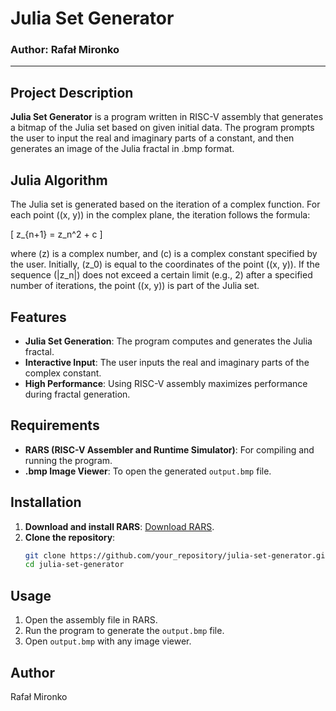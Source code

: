 
# Julia Set Generator

### Author: Rafał Mironko

---

## Project Description

**Julia Set Generator** is a program written in RISC-V assembly that generates a bitmap of the Julia set based on given initial data. The program prompts the user to input the real and imaginary parts of a constant, and then generates an image of the Julia fractal in .bmp format.

## Julia Algorithm

The Julia set is generated based on the iteration of a complex function. For each point \((x, y)\) in the complex plane, the iteration follows the formula:

\[
z_{n+1} = z_n^2 + c
\]

where \(z\) is a complex number, and \(c\) is a complex constant specified by the user. Initially, \(z_0\) is equal to the coordinates of the point \((x, y)\). If the sequence \(|z_n|\) does not exceed a certain limit (e.g., 2) after a specified number of iterations, the point \((x, y)\) is part of the Julia set.

## Features

- **Julia Set Generation**: The program computes and generates the Julia fractal.
- **Interactive Input**: The user inputs the real and imaginary parts of the complex constant.
- **High Performance**: Using RISC-V assembly maximizes performance during fractal generation.

## Requirements

- **RARS (RISC-V Assembler and Runtime Simulator)**: For compiling and running the program.
- **.bmp Image Viewer**: To open the generated `output.bmp` file.

## Installation

1. **Download and install RARS**: [Download RARS](https://github.com/TheThirdOne/rars/releases).
2. **Clone the repository**:
   ```sh
   git clone https://github.com/your_repository/julia-set-generator.git
   cd julia-set-generator
   ```

## Usage

1. Open the assembly file in RARS.
2. Run the program to generate the `output.bmp` file.
3. Open `output.bmp` with any image viewer.

## Author

Rafał Mironko
